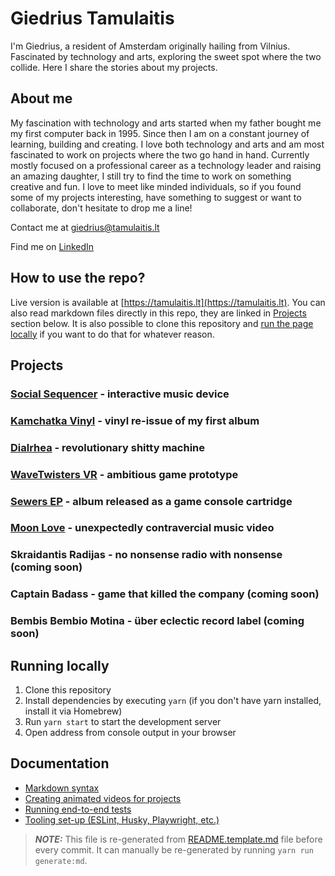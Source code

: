 # Giedrius Tamulaitis

I'm Giedrius, a resident of Amsterdam originally hailing from Vilnius. Fascinated by technology and arts, exploring the sweet spot where the two collide. Here I share the stories about my projects.


## About me

My fascination with technology and arts started when my father bought me my first computer back in 1995. Since then I am on a constant journey of learning, building and creating. I love both technology and arts and am most fascinated to work on projects where the two go hand in hand. Currently mostly focused on a professional career as a technology leader and raising an amazing daughter, I still try to find the time to work on something creative and fun. I love to meet like minded individuals, so if you found some of my projects interesting, have something to suggest or want to collaborate, don't hesitate to drop me a line!

Contact me at [giedrius@tamulaitis.lt](mailto:giedrius@tamulaitis.lt)

Find me on [LinkedIn](https://www.linkedin.com/in/giedriustamulaitis)


## How to use the repo?

Live version is available at [https://tamulaitis.lt](https://tamulaitis.lt). You can also read markdown files directly in this repo, they are linked in [Projects](#projects) section below. It is also possible to clone this repository and [run the page locally](#running-locally) if you want to do that for whatever reason.


## Projects

### **[Social Sequencer](/src/projects/social-sequencer/README.md)** - interactive music device
### **[Kamchatka Vinyl](/src/projects/kamchatka-vinyl/README.md)** - vinyl re-issue of my first album
### **[Dialrhea](/src/projects/dialrhea/README.md)** - revolutionary shitty machine
### **[WaveTwisters VR](/src/projects/wavetwisters-vr/README.md)** - ambitious game prototype
### **[Sewers EP](/src/projects/sewers/README.md)** - album released as a game console cartridge
### **[Moon Love](/src/projects/moon-love/README.md)** - unexpectedly contravercial music video
### **Skraidantis Radijas** - no nonsense radio with nonsense (coming soon)
### **Captain Badass** - game that killed the company (coming soon)
### **Bembis Bembio Motina** - über eclectic record label (coming soon)


## Running locally

1. Clone this repository
2. Install dependencies by executing `yarn` (if you don't have yarn installed, install it via Homebrew)
3. Run `yarn start` to start the development server
4. Open address from console output in your browser


## Documentation
- [Markdown syntax](src/components/ArticleMarkdown/README.md)
- [Creating animated videos for projects](docs/creating-videos.md)
- [Running end-to-end tests](src/tests/README.md)
- [Tooling set-up (ESLint, Husky, Playwright, etc.)](docs/tooling-set-up.md)


> ***NOTE:*** This file is re-generated from [README.template.md](README.template.md) file before every commit. It can manually be re-generated by running `yarn run generate:md`.
